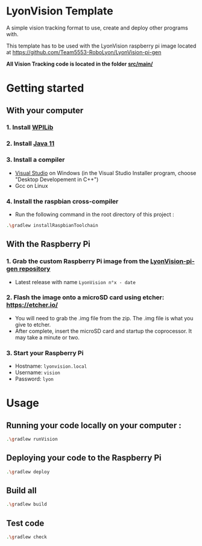 # LyonVision Template

A simple vision tracking format to use, create and deploy other programs with.

This template has to be used with the LyonVision raspberry pi image located at https://github.com/Team5553-RoboLyon/LyonVision-pi-gen

**All Vision Tracking code is located in the folder [src/main/](src/main)**


# Getting started

## With your computer

### 1. Install [WPILib](https://github.com/wpilibsuite/allwpilib/releases)

### 2. Install [Java 11](https://www.oracle.com/technetwork/java/javase/downloads/jdk11-downloads-5066655.html)

### 3. Install a compiler
  - [Visual Studio](https://visualstudio.microsoft.com/fr/downloads/) on Windows (in the Visual Studio Installer program, choose "Desktop Developement in C++")
  - Gcc on Linux

### 4. Install the raspbian cross-compiler
  - Run the following command in the root directory of this project :
  ```bash
  .\gradlew installRaspbianToolchain
  ```


## With the Raspberry Pi

### 1. Grab the custom Raspberry Pi image from the [LyonVision-pi-gen repository](https://github.com/Team5553-RoboLyon/LyonVision-pi-gen/releases)
  - Latest release with name `LyonVision n°x - date`

### 2. Flash the image onto a microSD card using etcher: https://etcher.io/
  - You will need to grab the .img file from the zip. The .img file is what you give to etcher.
  - After complete, insert the microSD card and startup the coprocessor. It may take a minute or two.

### 3. Start your Raspberry Pi
  - Hostname: `lyonvision.local`
  - Username: `vision`
  - Password: `lyon`



# Usage

## Running your code locally on your computer :
```bash
.\gradlew runVision
```

## Deploying your code to the Raspberry Pi
```bash
.\gradlew deploy
```

## Build all
```bash
.\gradlew build
```

## Test code
```bash
.\gradlew check
```
